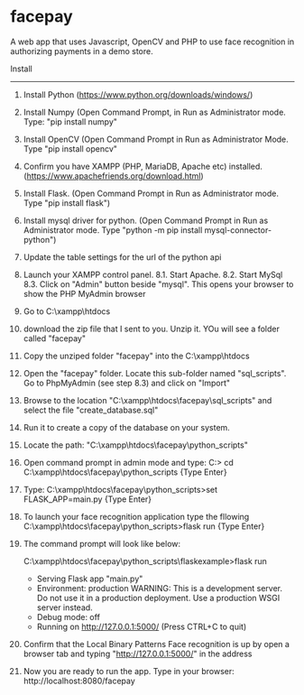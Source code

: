 # facepay
A web app that uses Javascript, OpenCV and PHP to use face recognition in authorizing payments in a demo store.

Install
*******
1. Install Python    (https://www.python.org/downloads/windows/)

2. Install Numpy  (Open Command Prompt, in Run as Administrator mode. Type: "pip install numpy" 

3. Install OpenCV (Open Command Prompt in Run as Administrator Mode. Type "pip install opencv"

4. Confirm you have XAMPP (PHP, MariaDB, Apache etc) installed. (https://www.apachefriends.org/download.html)

5. Install Flask. (Open Command Prompt in Run as Administrator mode. Type "pip install flask")

6. Install mysql driver for python. (Open Command Prompt in Run as Administrator mode. Type "python -m pip install mysql-connector-python")

7. Update the table settings for the url of the python api

8. Launch your XAMPP control panel.
	8.1. Start Apache.
	8.2. Start MySql
	8.3. Click on "Admin" button beside "mysql". This opens your browser to show the PHP MyAdmin browser

9. Go to C:\xampp\htdocs

9. download the zip file that I sent to you. Unzip it. YOu will see a folder called "facepay"

10. Copy the unziped folder "facepay" into the C:\xampp\htdocs

11. Open the "facepay" folder. Locate this sub-folder named "sql_scripts". Go to PhpMyAdmin (see step 8.3) and click on "Import"

12. Browse to the location "C:\xampp\htdocs\facepay\sql_scripts" and select the file "create_database.sql"

13. Run it to create a copy of the database on your system.

14. Locate the path: "C:\xampp\htdocs\facepay\python_scripts" 

15. Open command prompt in admin mode and type:
    C:\> cd C:\xampp\htdocs\facepay\python_scripts {Type Enter}

16. Type:
	C:\xampp\htdocs\facepay\python_scripts>set FLASK_APP=main.py {Type Enter}
17. To launch your face recognition application type the fllowing
    C:\xampp\htdocs\facepay\python_scripts>flask run {Type Enter}

18. The command prompt will look like below:

	C:\xampp\htdocs\facepay\python_scripts\flaskexample>flask run
	 * Serving Flask app "main.py"
	 * Environment: production
	   WARNING: This is a development server. Do not use it in a production deployment.
	   Use a production WSGI server instead.
	 * Debug mode: off
	 * Running on http://127.0.0.1:5000/ (Press CTRL+C to quit)

19. Confirm that the Local Binary Patterns Face recognition is up by open a browser tab and typing "http://127.0.0.1:5000/" in the address 

20. Now you are ready to run the app.
   Type in your browser: http://localhost:8080/facepay
   
   
